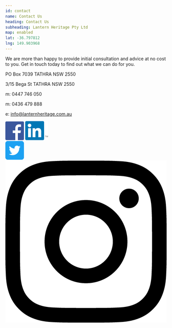 ```yaml
---
id: contact
name: Contact Us
heading: Contact Us
subheading: Lantern Heritage Pty Ltd 
map: enabled
lat: -36.797812
lng: 149.903968
---
```


We are more than happy to provide initial consultation and advice at no cost to you. Get in touch today to find out what we can do for you.

PO Box 7039
TATHRA NSW 2550

3/15 Bega St 
TATHRA NSW 2550

m: 0447 746 050

m: 0436 479 888

e: <a href="mailto:&#105;&#110;&#102;&#111;&#064;&#108;&#097;&#110;&#116;&#101;&#114;&#110;&#104;&#101;&#114;&#105;&#116;&#097;&#103;&#101;&#046;&#099;&#111;&#109;&#046;&#097;&#117;"> &#105;&#110;&#102;&#111;&#064;&#108;&#097;&#110;&#116;&#101;&#114;&#110;&#104;&#101;&#114;&#105;&#116;&#097;&#103;&#101;&#046;&#099;&#111;&#109;&#046;&#097;&#117; </a>

<div class="socialwrapper">
    <a href="https://www.facebook.com/shiningalightonpeopleandplace/"><img class="social" src="assets/images/social/facebook.png"></a>
    <a href="https://www.linkedin.com/company-beta/18175797/"><img class="social" src="assets/images/social/linkedin.png"></a>
</div>

<div class="socialwrapper">
    <a href="https://twitter.com/LanternHeritage"><img class="social" src="assets/images/social/twitter.png"></a>
    <a href="https://www.instagram.com/shiningalightonpeopleandplace/"><img class="social"  src="assets/images/social/instagram.png"></a>
</div>
